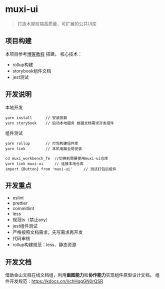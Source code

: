 # muxi-ui
> 打造木犀前端高质量、可扩展的公共UI库

## 项目构建
本项目参考[博客教程](https://dev.to/alexeagleson/how-to-create-and-publish-a-react-component-library-2oe) 搭建。
核心技术：
- rollup构建
- storybook组件文档
- jest测试

## 开发说明
本地开发
```shell
yarn install      // 安装依赖
yarn storybook    // 启动本地服务 根据文档需求开发组件
```

组件测试
```shell
yarn rollup       // 打包构建组件库
yarn link         // 本机电脑全局安装

cd muxi_workbench_fe  //切换到需要使用muxi-ui仓库
yarn link muxi-ui     // 连接本地仓库
import {Button} from 'muxi-ui'     // 测试打包后组件
```

## 开发重点
- eslint
- prettier
- commitlint
- less
- 规范ts（禁止any）
- jest组件测试
- 严格按照文档需求，先写需求再开发
- 代码审核
- rollup构建规范：less、静态资源

## 开发文档
借助金山文档在线文档组，利用**画图能力**和**协作能力**实现组件原型设计文档。
组件开发规范：https://kdocs.cn/l/chHqqGN0rQSR